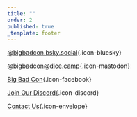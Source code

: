 ```yaml
---
title: ""
order: 2
published: true
_template: footer
---
```


[@bigbadcon.bsky.social](https://bsky.app/profile/bigbadcon.bsky.social){.icon-bluesky}

[@bigbadcon@dice.camp](https://dice.camp/@bigbadcon){.icon-mastodon}

[Big Bad Con](https://www.facebook.com/BigBadCon/){.icon-facebook}

[Join Our Discord](/community-discord){.icon-discord}

[Contact Us](/contact-us){.icon-envelope}
